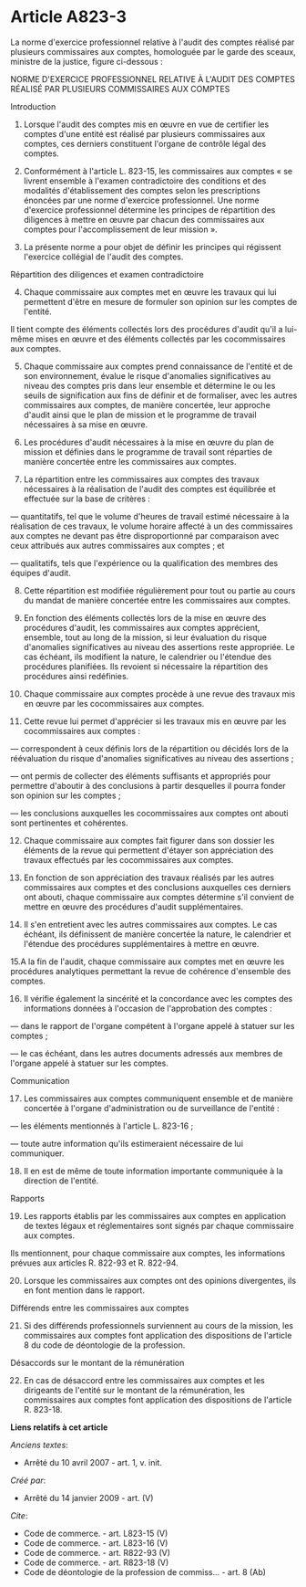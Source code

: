 # Article A823-3

La norme d'exercice professionnel relative à l'audit des comptes réalisé par plusieurs commissaires aux comptes, homologuée
par le garde des sceaux, ministre de la justice, figure ci-dessous : 

NORME D'EXERCICE PROFESSIONNEL RELATIVE À L'AUDIT DES COMPTES RÉALISÉ PAR PLUSIEURS COMMISSAIRES AUX COMPTES 

Introduction 

1. Lorsque l'audit des comptes mis en œuvre en vue de certifier les comptes d'une entité est réalisé par plusieurs
commissaires aux comptes, ces derniers constituent l'organe de contrôle légal des comptes. 

2. Conformément à l'article L. 823-15, les commissaires aux comptes « se livrent ensemble à l'examen contradictoire des
conditions et des modalités d'établissement des comptes selon les prescriptions énoncées par une norme d'exercice
professionnel. Une norme d'exercice professionnel détermine les principes de répartition des diligences à mettre en œuvre par
chacun des commissaires aux comptes pour l'accomplissement de leur mission ». 

3. La présente norme a pour objet de définir les principes qui régissent l'exercice collégial de l'audit des comptes. 

Répartition des diligences et examen contradictoire 

4. Chaque commissaire aux comptes met en œuvre les travaux qui lui permettent d'être en mesure de formuler son opinion sur
les comptes de l'entité. 

Il tient compte des éléments collectés lors des procédures d'audit qu'il a lui-même mises en œuvre et des éléments collectés
par les cocommissaires aux comptes. 

5. Chaque commissaire aux comptes prend connaissance de l'entité et de son environnement, évalue le risque d'anomalies
significatives au niveau des comptes pris dans leur ensemble et détermine le ou les seuils de signification aux fins de
définir et de formaliser, avec les autres commissaires aux comptes, de manière concertée, leur approche d'audit ainsi que le
plan de mission et le programme de travail nécessaires à sa mise en œuvre. 

6. Les procédures d'audit nécessaires à la mise en œuvre du plan de mission et définies dans le programme de travail sont
réparties de manière concertée entre les commissaires aux comptes. 

7. La répartition entre les commissaires aux comptes des travaux nécessaires à la réalisation de l'audit des comptes est
équilibrée et effectuée sur la base de critères : 

― quantitatifs, tel que le volume d'heures de travail estimé nécessaire à la réalisation de ces travaux, le volume horaire
affecté à un des commissaires aux comptes ne devant pas être disproportionné par comparaison avec ceux attribués aux autres
commissaires aux comptes ; et 

― qualitatifs, tels que l'expérience ou la qualification des membres des équipes d'audit. 

8. Cette répartition est modifiée régulièrement pour tout ou partie au cours du mandat de manière concertée entre les
commissaires aux comptes. 

9. En fonction des éléments collectés lors de la mise en œuvre des procédures d'audit, les commissaires aux comptes
apprécient, ensemble, tout au long de la mission, si leur évaluation du risque d'anomalies significatives au niveau des
assertions reste appropriée. Le cas échéant, ils modifient la nature, le calendrier ou l'étendue des procédures planifiées.
Ils revoient si nécessaire la répartition des procédures ainsi redéfinies. 

10. Chaque commissaire aux comptes procède à une revue des travaux mis en œuvre par les cocommissaires aux comptes. 

11. Cette revue lui permet d'apprécier si les travaux mis en œuvre par les cocommissaires aux comptes : 

― correspondent à ceux définis lors de la répartition ou décidés lors de la réévaluation du risque d'anomalies significatives
au niveau des assertions ; 

― ont permis de collecter des éléments suffisants et appropriés pour permettre d'aboutir à des conclusions à partir
desquelles il pourra fonder son opinion sur les comptes ; 

― les conclusions auxquelles les cocommissaires aux comptes ont abouti sont pertinentes et cohérentes. 

12. Chaque commissaire aux comptes fait figurer dans son dossier les éléments de la revue qui permettent d'étayer son
appréciation des travaux effectués par les cocommissaires aux comptes. 

13. En fonction de son appréciation des travaux réalisés par les autres commissaires aux comptes et des conclusions
auxquelles ces derniers ont abouti, chaque commissaire aux comptes détermine s'il convient de mettre en œuvre des procédures
d'audit supplémentaires. 

14. Il s'en entretient avec les autres commissaires aux comptes. Le cas échéant, ils définissent de manière concertée la
nature, le calendrier et l'étendue des procédures supplémentaires à mettre en œuvre. 

15.A la fin de l'audit, chaque commissaire aux comptes met en œuvre les procédures analytiques permettant la revue de
cohérence d'ensemble des comptes. 

16. Il vérifie également la sincérité et la concordance avec les comptes des informations données à l'occasion de
l'approbation des comptes : 

― dans le rapport de l'organe compétent à l'organe appelé à statuer sur les comptes ; 

― le cas échéant, dans les autres documents adressés aux membres de l'organe appelé à statuer sur les comptes. 

Communication 

17. Les commissaires aux comptes communiquent ensemble et de manière concertée à l'organe d'administration ou de surveillance
de l'entité : 

― les éléments mentionnés à l'article L. 823-16 ; 

― toute autre information qu'ils estimeraient nécessaire de lui communiquer. 

18. Il en est de même de toute information importante communiquée à la direction de l'entité. 

Rapports 

19. Les rapports établis par les commissaires aux comptes en application de textes légaux et réglementaires sont signés par
chaque commissaire aux comptes. 

Ils mentionnent, pour chaque commissaire aux comptes, les informations prévues aux articles R. 822-93 et R. 822-94. 

20. Lorsque les commissaires aux comptes ont des opinions divergentes, ils en font mention dans le rapport. 

Différends entre les commissaires aux comptes 

21. Si des différends professionnels surviennent au cours de la mission, les commissaires aux comptes font application des
dispositions de l'article 8 du code de déontologie de la profession. 

Désaccords sur le montant de la rémunération 

22. En cas de désaccord entre les commissaires aux comptes et les dirigeants de l'entité sur le montant de la rémunération,
les commissaires aux comptes font application des dispositions de l'article R. 823-18.

**Liens relatifs à cet article**

_Anciens textes_:

  - Arrêté du 10 avril 2007 - art. 1, v. init.

_Créé par_:

  - Arrêté du 14 janvier 2009 - art. (V)

_Cite_:

  - Code de commerce. - art. L823-15 (V)
  - Code de commerce. - art. L823-16 (V)
  - Code de commerce. - art. R822-93 (V)
  - Code de commerce. - art. R823-18 (V)
  - Code de déontologie de la profession de commiss... - art. 8 (Ab)
